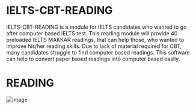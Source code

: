 # IELTS-CBT-READING
IELTS-CBT-READING is a module for IELTS candidates who wanted to go after computer based IELTS test. This reading module will provide 40 preloaded IELTS MAKKAR readings, that can help those, who wanted to improve his/her reading skills. Due to lack of material required for CBT, many candidates struggle to find computer based readings. This software can help to convert paper based readings into computer based easily.   
# READING
![image](https://user-images.githubusercontent.com/37342043/119343610-4e604800-bcb4-11eb-87fc-683d6950b7b2.png)
